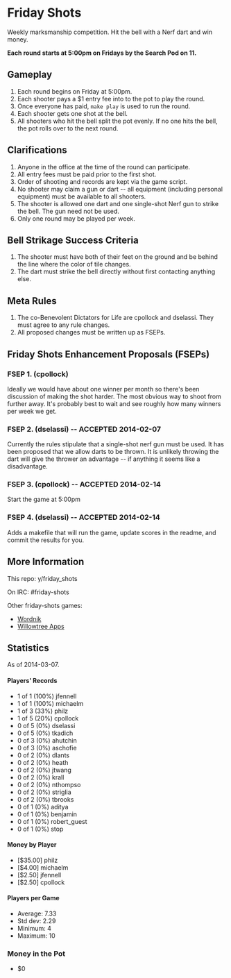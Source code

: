 Friday Shots
============
Weekly marksmanship competition. Hit the bell with a Nerf dart and win money.

**Each round starts at 5:00pm on Fridays by the Search Pod on 11.**


Gameplay
--------
1. Each round begins on Friday at 5:00pm.
1. Each shooter pays a $1 entry fee into to the pot to play the round.
1. Once everyone has paid, `make play` is used to run the round.
1. Each shooter gets one shot at the bell.
1. All shooters who hit the bell split the pot evenly. If no one hits
   the bell, the pot rolls over to the next round.


Clarifications
--------------
1. Anyone in the office at the time of the round can participate.
1. All entry fees must be paid prior to the first shot.
1. Order of shooting and records are kept via the game script.
1. No shooter may claim a gun or dart -- all equipment (including
   personal equipment) must be available to all shooters.
1. The shooter is allowed one dart and one single-shot Nerf gun to
   strike the bell. The gun need not be used.
1. Only one round may be played per week.


Bell Strikage Success Criteria
------------------------------
1. The shooter must have both of their feet on the ground and be behind
   the line where the color of tile changes.
1. The dart must strike the bell directly without first contacting anything
   else.


Meta Rules
----------
1. The co-Benevolent Dictators for Life are cpollock and dselassi. They must
   agree to any rule changes.
1. All proposed changes must be written up as FSEPs.


Friday Shots Enhancement Proposals (FSEPs)
------------------------------------------

### FSEP 1. (cpollock)
Ideally we would have about one winner per month so there's been
discussion of making the shot harder. The most obvious way to shoot from
further away.  It's probably best to wait and see roughly how many
winners per week we get.

### FSEP 2. (dselassi) -- ACCEPTED 2014-02-07
Currently the rules stipulate that a single-shot nerf gun must be
used. It has been proposed that we allow darts to be thrown. It is
unlikely throwing the dart will give the thrower an advantage -- if
anything it seems like a disadvantage.

### FSEP 3. (cpollock) -- ACCEPTED 2014-02-14
Start the game at 5:00pm

### FSEP 4. (dselassi) -- ACCEPTED 2014-02-14
Adds a makefile that will run the game, update scores in the readme, and
commit the results for you.


More Information
----------------
This repo: y/friday_shots

On IRC: #friday-shots

Other friday-shots games:
* [Wordnik](https://github.com/colinpollock/friday-shots)
* [Willowtree Apps](https://github.com/willowtreeapps/friday-shots)


Statistics
----------
As of 2014-03-07.

#### Players' Records ####
* 1 of 1 (100%) jfennell
* 1 of 1 (100%) michaelm
* 1 of 3 (33%) philz
* 1 of 5 (20%) cpollock
* 0 of 5 (0%) dselassi
* 0 of 5 (0%) tkadich
* 0 of 3 (0%) ahutchin
* 0 of 3 (0%) aschofie
* 0 of 2 (0%) dlants
* 0 of 2 (0%) heath
* 0 of 2 (0%) jtwang
* 0 of 2 (0%) krall
* 0 of 2 (0%) nthompso
* 0 of 2 (0%) striglia
* 0 of 2 (0%) tbrooks
* 0 of 1 (0%) aditya
* 0 of 1 (0%) benjamin
* 0 of 1 (0%) robert_guest
* 0 of 1 (0%) stop

#### Money by Player ####
* [$35.00] philz
* [$4.00] michaelm
* [$2.50] jfennell
* [$2.50] cpollock

#### Players per Game ####
* Average: 7.33
* Std dev: 2.29
* Minimum: 4
* Maximum: 10

### Money in the Pot ###
* $0
